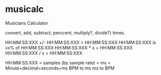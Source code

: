 # musicalc

Musicians Calculator 

convert, add, subtract, perccent, multiply?, divide?} times.


HH:MM:SS:XXX +/- HH:MM:SS:XXX = HH:MM:SS:XXX
HH:MM:SS:XXX is xx% of HH:MM:SS:XXX
HH:MM:SS:XXX * x = HH:MM:SS:XXX
HH:MM:SS:XXX / x = HH:MM:SS:XXX

HH:MM:SS:XXX = samples (by sample rate) = ms = Minute+decimal=seconds+ms
BPM to ms
ms to BPM
